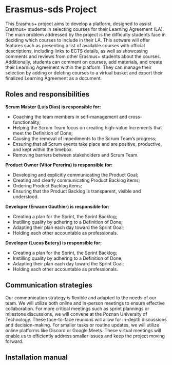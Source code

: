 # Erasmus-sds Project
This Erasmus+ project aims to develop a platform, designed to assist Erasmus+ students in selecting courses for their Learning Agreement (LA). The main problem addressed by the project is the difficulty students face in deciding which courses to include in their LA. This sotware will offer features such as presenting a list of available courses with official descriptions, including links to ECTS details, as well as showcasing comments and reviews from other Erasmus+ students about the courses. Additionally, students can comment on courses, add materials, and create their Learning Agreement within the platform. They can manage their selection by adding or deleting courses to a virtual basket and export their finalized Learning Agreement as a document.


## Roles and responsibilities
**Scrum Master (Luís Dias) is responsible for:**
+ Coaching the team members in self-management and cross-functionality;
+ Helping the Scrum Team focus on creating high-value Increments that meet the Definition of Done;
+ Causing the removal of impediments to the Scrum Team’s progress;
+ Ensuring that all Scrum events take place and are positive, productive, and kept within the timebox.
+ Removing barriers between stakeholders and Scrum Team.


**Product Owner (Vitor Pererira) is responsible for:**
+ Developing and explicitly communicating the Product Goal;
+ Creating and clearly communicating Product Backlog items;
+ Ordering Product Backlog items;
+ Ensuring that the Product Backlog is transparent, visible and understood.

**Developer (Erwann Gauthier) is responsible for:**
+ Creating a plan for the Sprint, the Sprint Backlog;
+ Instilling quality by adhering to a Definition of Done;
+ Adapting their plan each day toward the Sprint Goal;
+ Holding each other accountable as professionals.

**Developer (Lucas Butery) is responsible for:**
+ Creating a plan for the Sprint, the Sprint Backlog;
+ Instilling quality by adhering to a Definition of Done;
+ Adapting their plan each day toward the Sprint Goal;
+ Holding each other accountable as professionals.


## Communication strategies
Our communication strategy is flexible and adapted to the needs of our team. We will utilize both online and in-person meetings to ensure effective collaboration.
For more critical meetings such as sprint plannings or milestone discussions, we will convene at the Poznan University of Technology. These face-to-face reunions will allow for in-depth discussions and decision-making.
For smaller tasks or routine updates, we will utilize online platforms like Discord or Google Meets. These virtual meetings will enable us to efficiently address smaller issues and keep the project moving forward.

## Installation manual
